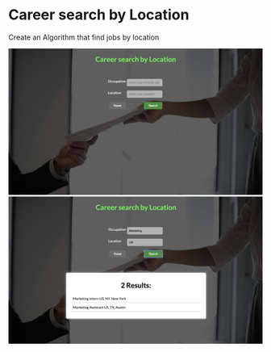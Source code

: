 # Career search by Location

Create an Algorithm that find jobs by location

![screenshot1](assets/Screenshot1.png)
![screenshot2](assets/Screenshot2.png)
